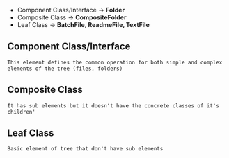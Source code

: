 * Component Class/Interface -> **Folder** 
* Composite Class -> **CompositeFolder**
* Leaf Class -> **BatchFile, ReadmeFile, TextFile**

## Component Class/Interface 
`This element defines the common operation for
both simple and complex elements of the tree
(files, folders)`

## Composite Class
`It has sub elements but it doesn't have the
concrete classes of it's children'`

## Leaf Class 
`Basic element of tree that don't have sub
elements`
